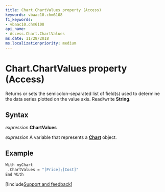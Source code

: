 ```yaml
---
title: Chart.ChartValues property (Access)
keywords: vbaac10.chm6108
f1_keywords:
- vbaac10.chm6108
api_name:
- Access.Chart.ChartValues
ms.date: 11/28/2018
ms.localizationpriority: medium
---
```



# Chart.ChartValues property (Access)

Returns or sets the semicolon-separated list of field(s) used to determine the data series plotted on the value axis. Read/write **String**.


## Syntax

_expression_.**ChartValues**

_expression_ A variable that represents a **[Chart](Access.Chart.md)** object.


## Example

```vb
With myChart
 .ChartValues = "[Price];[Cost]"
End With
```

[!include[Support and feedback](~/includes/feedback-boilerplate.md)]